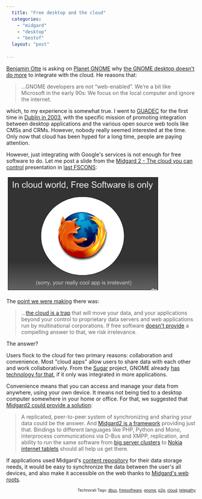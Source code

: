 ```yaml
---
  title: "Free desktop and the cloud"
  categories: 
    - "midgard"
    - "desktop"
    - "bestof"
  layout: "post"

---
```

<p>
<a href="http://blogs.gnome.org/otte/">Benjamin Otte</a> is asking on <a href="http://planet.gnome.org/">Planet GNOME</a> why <a href="http://blogs.gnome.org/otte/2009/02/20/gnome-and-the-cloud/">the GNOME desktop doesn't do more</a> to integrate with the cloud. He reasons that:
</p><blockquote>
...GNOME developers are not “web-enabled”. We’re a bit like Microsoft in the early 90s: We focus on the local computer and ignore the internet.
</blockquote><p>
which, to my experience is somewhat true. I went to <a href="http://guadec.org/">GUADEC</a> for the first time in <a href="http://2003.guadec.org/">Dublin in 2003</a>, with the specific mission of promoting integration between desktop applications and the various open source web tools like CMSs and CRMs. However, nobody really seemed interested at the time. Only now that cloud has been hyped for a long time, people are paying attention.
</p><p>
However, just integrating with Google's services is not enough for free software to do. Let me post a slide from the <a href="http://www.slideshare.net/bergie/midgard-2-the-cloud-you-can-control-presentation">Midgard 2 - The cloud you can control</a> presentation in <a href="http://fscons.org/2008/">last FSCONS</a>:
</p><p>
<img src="/files/firefox-cloud-fscons.jpg" height="299" width="398" border="1" hspace="4" vspace="4" alt="Firefox, the only relevant free software in the cloud" title="Firefox, the only relevant free software in the cloud" /></p><p>
The <a href="http://bergie.iki.fi/blog/midgard2_at_fscons-your_data-everywhere/">point we were making</a> there was:
</p><blockquote>
...<a href="http://www.guardian.co.uk/technology/2008/sep/29/cloud.computing.richard.stallman">the cloud is a trap</a> that will move your data, and your applications beyond your control to proprietary data servers and web applications run by multinational corporations. If free software <a href="http://itmanagement.earthweb.com/osrc/article.php/3760206/Free+and+Open+Source+Software+vs.+Cloud+Computing.htm">doesn't provide</a> a compelling answer to that, we risk irrelevance.
</blockquote><p>
The answer?
</p><p>
Users flock to the cloud for two primary reasons: collaboration and convenience. Most "cloud apps" allow users to share data with each other and work collaboratively. From the <a href="http://sugarlabs.org/go/Main_Page">Sugar</a> project, GNOME already <a href="http://telepathy.freedesktop.org/wiki/Tubes">has technology for that</a>, if it only was integrated in more applications.
</p><p>
Convenience means that you can access and manage your data from anywhere, using your own device. It means not being tied to a desktop computer somewhere in your home or office. For that, we suggested that <a href="http://bergie.iki.fi/blog/midgard2_at_fscons-your_data-everywhere/">Midgard2 could provide a solution</a>: 
</p><blockquote>
A replicated, peer-to-peer system of synchronizing and sharing your data could be the answer. And <a href="http://blogs.nemein.com/people/piotras/view/midgard2---flexibility-rocks.html">Midgard2 is a framework</a> providing just that. Bindings to different languages like PHP, Python and Mono, interprocess communications via D-Bus and XMPP, replication, and ability to run the same software from <a href="http://www.cmswatch.com/Trends/163-Midgard-in-Action">big server clusters</a> to <a href="http://bergie.iki.fi/blog/maemo_and_midgard_go_well_together/">Nokia internet tablets</a> should all help us get there.
</blockquote><p>
If applications used Midgard's <a href="http://bergie.iki.fi/blog/midgard_and_jcr-a_look_at_two_content_repositories/">content repository</a> for their data storage needs, it would be easy to synchronize the data between the user's all devices, and also make it accessible on the web thanks to <a href="http://bergie.iki.fi/blog/midcom_3_at_a_glance/">Midgard's web roots</a>.
</p>
<p style="text-align:right;font-size:10px;">Technorati Tags: <a href="http://www.technorati.com/tag/dbus" rel="tag">dbus</a>, <a href="http://www.technorati.com/tag/freesoftware" rel="tag">freesoftware</a>, <a href="http://www.technorati.com/tag/gnome" rel="tag">gnome</a>, <a href="http://www.technorati.com/tag/p2p" rel="tag">p2p</a>, <a href="http://www.technorati.com/tag/cloud" rel="tag">cloud</a>, <a href="http://www.technorati.com/tag/telepathy" rel="tag">telepathy</a></p>
